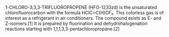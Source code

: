 1-CHLORO-3,3,3-TRIFLUOROPROPENE (HFO-1233zd) is the unsaturated chlorofluorocarbon with the formula HClC=C(H)CF₃. This colorless gas is of interest as a refrigerant in air conditioners. The compound exists as E- and Z-isomers.[1] It is prepared by fluorination and dehydrohalogenation reactions starting with 1,1,1,3,3-pentachloropropane.[2]
